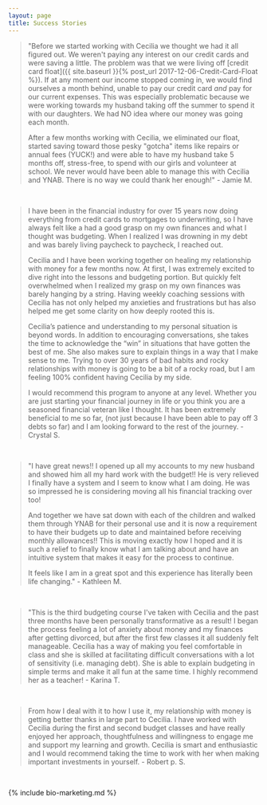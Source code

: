 ```yaml
---
layout: page
title: Success Stories
---
```



> "Before we started working with Cecilia we thought we had it all figured out. We weren't paying any interest on our credit cards and were saving a little. The problem was that we were living off [credit card float]({{ site.baseurl }}{% post_url 2017-12-06-Credit-Card-Float %}). If at any moment our income stopped coming in, we would find ourselves a month behind, unable to pay our credit card *and* pay for our current expenses. This was especially problematic because we were working towards my husband taking off the summer to spend it with our daughters. We had NO idea where our money was going each month.
>
> After a few months working with Cecilia, we eliminated our float, started saving toward those pesky "gotcha" items like repairs or annual fees (YUCK!) and were able to have my husband take 5 months off, stress-free, to spend with our girls and volunteer at school. We never would have been able to manage this with Cecilia and YNAB. There is no way we could thank her enough!" - Jamie M.

<br>

>I have been in the financial industry for over 15 years now doing everything from credit cards to mortgages to underwriting, so I have always felt like a had a good grasp on my own finances and what I thought was budgeting. When I realized I was drowning in my debt and was barely living paycheck to paycheck, I reached out.
>
>Cecilia and I have been working together on healing my relationship with money for a few months now. At first, I was extremely excited to dive right into the lessons and budgeting portion. But quickly felt overwhelmed when I realized my grasp on my own finances was barely hanging by a string. Having weekly coaching sessions with Cecilia has not only helped my anxieties and frustrations but has also helped me get some clarity on how deeply rooted this is.
>
>Cecilia’s patience and understanding to my personal situation is beyond words. In addition to encouraging conversations, she takes the time to acknowledge the “win” in situations that have gotten the best of me. She also makes sure to explain things in a way that I make sense to me. Trying to over 30 years of bad habits and rocky relationships with money is going to be a bit of a rocky road, but I am feeling 100% confident having Cecilia by my side.
>
>I would recommend this program to anyone at any level. Whether you are just starting your financial journey in life or you think you are a seasoned financial veteran like I thought. It has been extremely beneficial to me so far, (not just because I have been able to pay off 3 debts so far) and I am looking forward to the rest of the journey. - Crystal S.

<br>

>"I have great news!! I opened up all my accounts to my new husband and showed him all my hard work with the budget!! He is very relieved I finally have a system and I seem to know what I am doing. He was so impressed he is considering moving all his financial tracking over too! 
>
>And together we have sat down with each of the children and walked them through YNAB for their personal use and it is now a requirement to have their budgets up to date and maintained before receiving monthly allowances!! This is moving exactly how I hoped and it is such a relief to finally know what I am talking about and have an intuitive system that makes it easy for the process to continue.
>
>It feels like I am in a great spot and this experience has literally been life changing." - Kathleen M.

<br>

>"This is the third budgeting course I've taken with Cecilia and the past three months have been personally transformative as a result! I began the process feeling a lot of anxiety about money and my finances after getting divorced, but after the first few classes it all suddenly felt manageable. Cecilia has a way of making you feel comfortable in class and she is skilled at facilitating difficult conversations with a lot of sensitivity (i.e. managing debt). She is able to explain budgeting in simple terms and make it all fun at the same time. I highly recommend her as a teacher! - Karina T.

<br>

>From how I deal with it to how I use it, my relationship with money is getting better thanks in large part to Cecilia.  I have worked with Cecilia during the first and second budget classes and have really enjoyed her approach, thoughtfulness and willingness to engage me and support my learning and growth. Cecilia is smart and enthusiastic and I would recommend taking the time to work with her when making important investments in yourself. - Robert p. S.  

<br>

{% include bio-marketing.md %}
